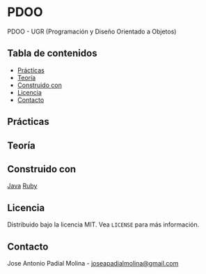 # PDOO
PDOO - UGR (Programación y Diseño Orientado a Objetos)

<!-- TABLE OF CONTENTS -->
## Tabla de contenidos

* [Prácticas](#p)
* [Teoría](#p)
* [Construido con](#built-with)
* [Licencia](#license)
* [Contacto](#contact)

## Prácticas

## Teoría

## Construido con
[Java](https://www.java.com/)
[Ruby](https://www.ruby-lang.org/)

<!-- LICENCIA -->
## Licencia

Distribuido bajo la licencia MIT. Vea `LICENSE` para más información.

<!-- CONTACTO -->
## Contacto

Jose Antonio Padial Molina - joseapadialmolina@gmail.com